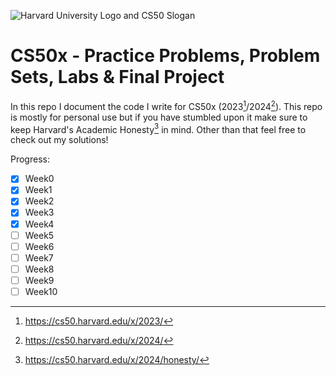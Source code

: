 ![Harvard University Logo and CS50 Slogan](https://i.ibb.co/3cDXfLq/gkyb-Tn-H7-Hw3y0w-Yt-5q7z-H-hdh24-Y6-F4m-A03-JWQ-mx4.jpg)
# CS50x - Practice Problems, Problem Sets, Labs & Final Project
In this repo I document the code I write for CS50x (2023[^1]/2024[^2]). 
This repo is mostly for personal use but if you have stumbled upon it make sure to keep Harvard's Academic Honesty[^3] in mind. Other than that feel free to check out my solutions!

Progress:
- [x] Week0
- [x] Week1
- [x] Week2
- [x] Week3
- [x] Week4
- [ ] Week5
- [ ] Week6
- [ ] Week7
- [ ] Week8
- [ ] Week9
- [ ] Week10

[^1]: https://cs50.harvard.edu/x/2023/
[^2]: https://cs50.harvard.edu/x/2024/
[^3]: https://cs50.harvard.edu/x/2024/honesty/
